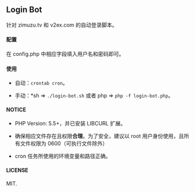 ## Login Bot

针对 zimuzu.tv 和 v2ex.com 的自动登录脚本。

#### 配置

在 config.php 中相应字段填入用户名和密码即可。

#### 使用

- 自动：`crontab cron`。

- 手动：*sh => `./login-bot.sh` 或者 php => `php -f login-bot.php`。

#### NOTICE

- PHP Version: 5.5+，并已安装 LIBCURL 扩展。

- 确保相应文件存在且权限**合理**。为了安全，建议以 root 用户身份使用，且所有文件权限为 0600（可执行文件除外）

- cron 任务所使用的环境变量和路径正确。

#### LICENSE
MIT.
